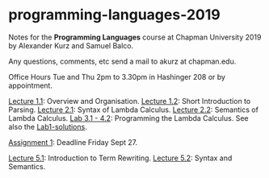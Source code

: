 # programming-languages-2019

Notes for the **Programming Languages** course at Chapman University 2019 by Alexander Kurz and Samuel Balco.

Any questions, comments, etc send a mail to akurz at chapman.edu.

Office Hours Tue and Thu 2pm to 3.30pm in Hashinger 208 or by appointment.

[Lecture 1.1](https://github.com/alexhkurz/programming-languages-2019/blob/master/lecture-1.1.md): Overview and Organisation. 
[Lecture 1.2](https://github.com/alexhkurz/programming-languages-2019/blob/master/lecture-1.2.md): Short Introduction to Parsing. 
[Lecture 2.1](https://hackmd.io/@m5rnD-8SSPuuSHTKgXvMjg/Skjdh1sSS): Syntax of Lambda Calculus. 
[Lecture 2.2](https://hackmd.io/@m5rnD-8SSPuuSHTKgXvMjg/SyDa-43BB): Semantics of Lambda Calculus. 
[Lab 3.1 - 4.2](https://github.com/alexhkurz/programming-languages-2019/blob/master/Lab1-Lambda-Calculus/README.md): Programming the Lambda Calculus. See also the [Lab1-solutions](https://github.com/alexhkurz/programming-languages-2019/tree/master/Lab1-solutions). 

[Assignment 1](https://github.com/alexhkurz/programming-languages-2019/tree/master/Assignment1): Deadline Friday Sept 27. 

[Lecture 5.1](https://github.com/alexhkurz/programming-languages-2019/blob/master/lecture-5.1.md): Introduction to Term Rewriting. 
[Lecture 5.2](https://hackmd.io/r_6EY8pVR7OdijRAEFNKvg): Syntax and Semantics.
